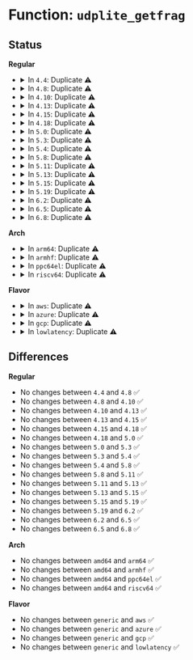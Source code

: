 # Function: <code>udplite_getfrag</code>

## Status
<b>Regular</b>
<ul>
<li>
<details>
<summary>In <code>4.4</code>: Duplicate ⚠️</summary>

```c
int udplite_getfrag(void *from, char *to, int offset, int len, int odd, struct sk_buff *skb);
```

**Collision:** Static Duplication

**Inline:** No

**Transformation:** False

**Instances:**

```
In net/ipv4/udp.c (ffffffff81786c00)
Location: include/net/udplite.h:19
Inline: False
```
```
In net/ipv6/udp.c (ffffffff817e19c0)
Location: include/net/udplite.h:19
Inline: False
```
**Symbols:**

```
ffffffff81786c00-ffffffff81786c2d: udplite_getfrag (STB_LOCAL)
ffffffff817e19c0-ffffffff817e19ed: udplite_getfrag (STB_LOCAL)
```
</details>
</li>
<li>
<details>
<summary>In <code>4.8</code>: Duplicate ⚠️</summary>

```c
int udplite_getfrag(void *from, char *to, int offset, int len, int odd, struct sk_buff *skb);
```

**Collision:** Static Duplication

**Inline:** No

**Transformation:** False

**Instances:**

```
In net/ipv4/udp.c (ffffffff817f3c40)
Location: include/net/udplite.h:19
Inline: False
```
```
In net/ipv6/udp.c (ffffffff8184fd00)
Location: include/net/udplite.h:19
Inline: False
```
**Symbols:**

```
ffffffff817f3c40-ffffffff817f3c6d: udplite_getfrag (STB_LOCAL)
ffffffff8184fd00-ffffffff8184fd2d: udplite_getfrag (STB_LOCAL)
```
</details>
</li>
<li>
<details>
<summary>In <code>4.10</code>: Duplicate ⚠️</summary>

```c
int udplite_getfrag(void *from, char *to, int offset, int len, int odd, struct sk_buff *skb);
```

**Collision:** Static Duplication

**Inline:** No

**Transformation:** False

**Instances:**

```
In net/ipv4/udp.c (ffffffff81824a30)
Location: include/net/udplite.h:19
Inline: False
```
```
In net/ipv6/udp.c (ffffffff81881b50)
Location: include/net/udplite.h:19
Inline: False
```
**Symbols:**

```
ffffffff81824a30-ffffffff81824a4f: udplite_getfrag (STB_LOCAL)
ffffffff81881b50-ffffffff81881b6f: udplite_getfrag (STB_LOCAL)
```
</details>
</li>
<li>
<details>
<summary>In <code>4.13</code>: Duplicate ⚠️</summary>

```c
int udplite_getfrag(void *from, char *to, int offset, int len, int odd, struct sk_buff *skb);
```

**Collision:** Static Duplication

**Inline:** No

**Transformation:** False

**Instances:**

```
In net/ipv4/udp.c (ffffffff818486a0)
Location: include/net/udplite.h:19
Inline: False
```
```
In net/ipv6/udp.c (ffffffff818a98b0)
Location: include/net/udplite.h:19
Inline: False
```
**Symbols:**

```
ffffffff818486a0-ffffffff818486dd: udplite_getfrag (STB_LOCAL)
ffffffff818a98b0-ffffffff818a98ed: udplite_getfrag (STB_LOCAL)
```
</details>
</li>
<li>
<details>
<summary>In <code>4.15</code>: Duplicate ⚠️</summary>

```c
int udplite_getfrag(void *from, char *to, int offset, int len, int odd, struct sk_buff *skb);
```

**Collision:** Static Duplication

**Inline:** No

**Transformation:** False

**Instances:**

```
In net/ipv4/udp.c (ffffffff818c8560)
Location: include/net/udplite.h:20
Inline: False
```
```
In net/ipv6/udp.c (ffffffff8192ce50)
Location: include/net/udplite.h:20
Inline: False
```
**Symbols:**

```
ffffffff818c8560-ffffffff818c859d: udplite_getfrag (STB_LOCAL)
ffffffff8192ce50-ffffffff8192ce8d: udplite_getfrag (STB_LOCAL)
```
</details>
</li>
<li>
<details>
<summary>In <code>4.18</code>: Duplicate ⚠️</summary>

```c
int udplite_getfrag(void *from, char *to, int offset, int len, int odd, struct sk_buff *skb);
```

**Collision:** Static Duplication

**Inline:** No

**Transformation:** False

**Instances:**

```
In net/ipv4/udp.c (ffffffff8191cc30)
Location: include/net/udplite.h:20
Inline: False
```
```
In net/ipv6/udp.c (ffffffff819849d0)
Location: include/net/udplite.h:20
Inline: False
```
**Symbols:**

```
ffffffff8191cc30-ffffffff8191cc6d: udplite_getfrag (STB_LOCAL)
ffffffff819849d0-ffffffff81984a0d: udplite_getfrag (STB_LOCAL)
```
</details>
</li>
<li>
<details>
<summary>In <code>5.0</code>: Duplicate ⚠️</summary>

```c
int udplite_getfrag(void *from, char *to, int offset, int len, int odd, struct sk_buff *skb);
```

**Collision:** Static Duplication

**Inline:** No

**Transformation:** False

**Instances:**

```
In net/ipv4/udp.c (ffffffff8194bef0)
Location: include/net/udplite.h:20
Inline: False
```
```
In net/ipv6/udp.c (ffffffff819bafb0)
Location: include/net/udplite.h:20
Inline: False
```
**Symbols:**

```
ffffffff8194bef0-ffffffff8194bf2d: udplite_getfrag (STB_LOCAL)
ffffffff819bafb0-ffffffff819bafed: udplite_getfrag (STB_LOCAL)
```
</details>
</li>
<li>
<details>
<summary>In <code>5.3</code>: Duplicate ⚠️</summary>

```c
int udplite_getfrag(void *from, char *to, int offset, int len, int odd, struct sk_buff *skb);
```

**Collision:** Static Duplication

**Inline:** No

**Transformation:** False

**Instances:**

```
In net/ipv4/udp.c (ffffffff819b06c0)
Location: include/net/udplite.h:20
Inline: False
```
```
In net/ipv6/udp.c (ffffffff81a29bb0)
Location: include/net/udplite.h:20
Inline: False
```
**Symbols:**

```
ffffffff819b06c0-ffffffff819b06fc: udplite_getfrag (STB_LOCAL)
ffffffff81a29bb0-ffffffff81a29bec: udplite_getfrag (STB_LOCAL)
```
</details>
</li>
<li>
<details>
<summary>In <code>5.4</code>: Duplicate ⚠️</summary>

```c
int udplite_getfrag(void *from, char *to, int offset, int len, int odd, struct sk_buff *skb);
```

**Collision:** Static Duplication

**Inline:** No

**Transformation:** False

**Instances:**

```
In net/ipv4/udp.c (ffffffff819e4670)
Location: include/net/udplite.h:20
Inline: False
```
```
In net/ipv6/udp.c (ffffffff81a5f640)
Location: include/net/udplite.h:20
Inline: False
```
**Symbols:**

```
ffffffff819e4670-ffffffff819e46c0: udplite_getfrag (STB_LOCAL)
ffffffff81a5f640-ffffffff81a5f690: udplite_getfrag (STB_LOCAL)
```
</details>
</li>
<li>
<details>
<summary>In <code>5.8</code>: Duplicate ⚠️</summary>

```c
int udplite_getfrag(void *from, char *to, int offset, int len, int odd, struct sk_buff *skb);
```

**Collision:** Static Duplication

**Inline:** No

**Transformation:** False

**Instances:**

```
In net/ipv4/udp.c (ffffffff81ad3160)
Location: include/net/udplite.h:20
Inline: False
```
```
In net/ipv6/udp.c (ffffffff81b584e0)
Location: include/net/udplite.h:20
Inline: False
```
**Symbols:**

```
ffffffff81ad3160-ffffffff81ad31b0: udplite_getfrag (STB_LOCAL)
ffffffff81b584e0-ffffffff81b58530: udplite_getfrag (STB_LOCAL)
```
</details>
</li>
<li>
<details>
<summary>In <code>5.11</code>: Duplicate ⚠️</summary>

```c
int udplite_getfrag(void *from, char *to, int offset, int len, int odd, struct sk_buff *skb);
```

**Collision:** Static Duplication

**Inline:** No

**Transformation:** False

**Instances:**

```
In net/ipv4/udp.c (ffffffff81adfd80)
Location: include/net/udplite.h:20
Inline: False
```
```
In net/ipv6/udp.c (ffffffff81b66b20)
Location: include/net/udplite.h:20
Inline: False
```
**Symbols:**

```
ffffffff81adfd80-ffffffff81adfdd0: udplite_getfrag (STB_LOCAL)
ffffffff81b66b20-ffffffff81b66b70: udplite_getfrag (STB_LOCAL)
```
</details>
</li>
<li>
<details>
<summary>In <code>5.13</code>: Duplicate ⚠️</summary>

```c
int udplite_getfrag(void *from, char *to, int offset, int len, int odd, struct sk_buff *skb);
```

**Collision:** Static Duplication

**Inline:** No

**Transformation:** False

**Instances:**

```
In net/ipv4/udp.c (ffffffff81acab60)
Location: include/net/udplite.h:20
Inline: False
```
```
In net/ipv6/udp.c (ffffffff81b54cf0)
Location: include/net/udplite.h:20
Inline: False
```
**Symbols:**

```
ffffffff81acab60-ffffffff81acabb0: udplite_getfrag (STB_LOCAL)
ffffffff81b54cf0-ffffffff81b54d40: udplite_getfrag (STB_LOCAL)
```
</details>
</li>
<li>
<details>
<summary>In <code>5.15</code>: Duplicate ⚠️</summary>

```c
int udplite_getfrag(void *from, char *to, int offset, int len, int odd, struct sk_buff *skb);
```

**Collision:** Static Duplication

**Inline:** No

**Transformation:** False

**Instances:**

```
In net/ipv4/udp.c (ffffffff81b88a30)
Location: include/net/udplite.h:20
Inline: False
```
```
In net/ipv6/udp.c (ffffffff81c1b490)
Location: include/net/udplite.h:20
Inline: False
```
**Symbols:**

```
ffffffff81b88a30-ffffffff81b88a90: udplite_getfrag (STB_LOCAL)
ffffffff81c1b490-ffffffff81c1b4f0: udplite_getfrag (STB_LOCAL)
```
</details>
</li>
<li>
<details>
<summary>In <code>5.19</code>: Duplicate ⚠️</summary>

```c
int udplite_getfrag(void *from, char *to, int offset, int len, int odd, struct sk_buff *skb);
```

**Collision:** Static Duplication

**Inline:** No

**Transformation:** False

**Instances:**

```
In net/ipv4/udp.c (ffffffff81d19b90)
Location: include/net/udplite.h:20
Inline: False
```
```
In net/ipv6/udp.c (ffffffff81db7780)
Location: include/net/udplite.h:20
Inline: False
```
**Symbols:**

```
ffffffff81d19b90-ffffffff81d19c0c: udplite_getfrag (STB_LOCAL)
ffffffff81db7780-ffffffff81db77fc: udplite_getfrag (STB_LOCAL)
```
</details>
</li>
<li>
<details>
<summary>In <code>6.2</code>: Duplicate ⚠️</summary>

```c
int udplite_getfrag(void *from, char *to, int offset, int len, int odd, struct sk_buff *skb);
```

**Collision:** Static Duplication

**Inline:** No

**Transformation:** False

**Instances:**

```
In net/ipv4/udp.c (ffffffff81ee05b0)
Location: include/net/udplite.h:21
Inline: False
```
```
In net/ipv6/udp.c (ffffffff81f87580)
Location: include/net/udplite.h:21
Inline: False
```
**Symbols:**

```
ffffffff81ee05b0-ffffffff81ee062c: udplite_getfrag (STB_LOCAL)
ffffffff81f87580-ffffffff81f875fc: udplite_getfrag (STB_LOCAL)
```
</details>
</li>
<li>
<details>
<summary>In <code>6.5</code>: Duplicate ⚠️</summary>

```c
int udplite_getfrag(void *from, char *to, int offset, int len, int odd, struct sk_buff *skb);
```

**Collision:** Static Duplication

**Inline:** No

**Transformation:** False

**Instances:**

```
In net/ipv4/udp.c (ffffffff81f3e770)
Location: include/net/udplite.h:21
Inline: False
```
```
In net/ipv6/udp.c (ffffffff81fe7a10)
Location: include/net/udplite.h:21
Inline: False
```
**Symbols:**

```
ffffffff81f3e770-ffffffff81f3e7ec: udplite_getfrag (STB_LOCAL)
ffffffff81fe7a10-ffffffff81fe7a8c: udplite_getfrag (STB_LOCAL)
```
</details>
</li>
<li>
<details>
<summary>In <code>6.8</code>: Duplicate ⚠️</summary>

```c
int udplite_getfrag(void *from, char *to, int offset, int len, int odd, struct sk_buff *skb);
```

**Collision:** Static Duplication

**Inline:** No

**Transformation:** False

**Instances:**

```
In net/ipv4/udp.c (ffffffff82004a10)
Location: include/net/udplite.h:21
Inline: False
```
```
In net/ipv6/udp.c (ffffffff820b5a00)
Location: include/net/udplite.h:21
Inline: False
```
**Symbols:**

```
ffffffff82004a10-ffffffff82004a8c: udplite_getfrag (STB_LOCAL)
ffffffff820b5a00-ffffffff820b5a7c: udplite_getfrag (STB_LOCAL)
```
</details>
</li>
</ul>
<b>Arch</b>
<ul>
<li>
<details>
<summary>In <code>arm64</code>: Duplicate ⚠️</summary>

```c
int udplite_getfrag(void *from, char *to, int offset, int len, int odd, struct sk_buff *skb);
```

**Collision:** Static Duplication

**Inline:** No

**Transformation:** False

**Instances:**

```
In net/ipv4/udp.c (ffff800010c998e0)
Location: include/net/udplite.h:20
Inline: False
```
```
In net/ipv6/udp.c (ffff800010d23ec8)
Location: include/net/udplite.h:20
Inline: False
```
**Symbols:**

```
ffff800010c998e0-ffff800010c99950: udplite_getfrag (STB_LOCAL)
ffff800010d23ec8-ffff800010d23f38: udplite_getfrag (STB_LOCAL)
```
</details>
</li>
<li>
<details>
<summary>In <code>armhf</code>: Duplicate ⚠️</summary>

```c
int udplite_getfrag(void *from, char *to, int offset, int len, int odd, struct sk_buff *skb);
```

**Collision:** Static Duplication

**Inline:** No

**Transformation:** False

**Instances:**

```
In net/ipv4/udp.c (c0da73f0)
Location: include/net/udplite.h:20
Inline: False
```
```
In net/ipv6/udp.c (c0e28914)
Location: include/net/udplite.h:20
Inline: False
```
**Symbols:**

```
c0da73f0-c0da747c: udplite_getfrag (STB_LOCAL)
c0e28914-c0e289a0: udplite_getfrag (STB_LOCAL)
```
</details>
</li>
<li>
<details>
<summary>In <code>ppc64el</code>: Duplicate ⚠️</summary>

```c
int udplite_getfrag(void *from, char *to, int offset, int len, int odd, struct sk_buff *skb);
```

**Collision:** Static Duplication

**Inline:** No

**Transformation:** False

**Instances:**

```
In net/ipv4/udp.c (c000000000dadb20)
Location: include/net/udplite.h:20
Inline: False
```
```
In net/ipv6/udp.c (c000000000e54b10)
Location: include/net/udplite.h:20
Inline: False
```
**Symbols:**

```
c000000000dadb20-c000000000dadbbc: udplite_getfrag (STB_LOCAL)
c000000000e54b10-c000000000e54bac: udplite_getfrag (STB_LOCAL)
```
</details>
</li>
<li>
<details>
<summary>In <code>riscv64</code>: Duplicate ⚠️</summary>

```c
int udplite_getfrag(void *from, char *to, int offset, int len, int odd, struct sk_buff *skb);
```

**Collision:** Static Duplication

**Inline:** No

**Transformation:** False

**Instances:**

```
In net/ipv4/udp.c (ffffffe0007f95be)
Location: include/net/udplite.h:20
Inline: False
```
```
In net/ipv6/udp.c (ffffffe000866ae6)
Location: include/net/udplite.h:20
Inline: False
```
**Symbols:**

```
ffffffe0007f95be-ffffffe0007f961a: udplite_getfrag (STB_LOCAL)
ffffffe000866ae6-ffffffe000866b42: udplite_getfrag (STB_LOCAL)
```
</details>
</li>
</ul>
<b>Flavor</b>
<ul>
<li>
<details>
<summary>In <code>aws</code>: Duplicate ⚠️</summary>

```c
int udplite_getfrag(void *from, char *to, int offset, int len, int odd, struct sk_buff *skb);
```

**Collision:** Static Duplication

**Inline:** No

**Transformation:** False

**Instances:**

```
In net/ipv4/udp.c (ffffffff819844e0)
Location: include/net/udplite.h:20
Inline: False
```
```
In net/ipv6/udp.c (ffffffff819fecd0)
Location: include/net/udplite.h:20
Inline: False
```
**Symbols:**

```
ffffffff819844e0-ffffffff81984530: udplite_getfrag (STB_LOCAL)
ffffffff819fecd0-ffffffff819fed20: udplite_getfrag (STB_LOCAL)
```
</details>
</li>
<li>
<details>
<summary>In <code>azure</code>: Duplicate ⚠️</summary>

```c
int udplite_getfrag(void *from, char *to, int offset, int len, int odd, struct sk_buff *skb);
```

**Collision:** Static Duplication

**Inline:** No

**Transformation:** False

**Instances:**

```
In net/ipv4/udp.c (ffffffff8193dfa0)
Location: include/net/udplite.h:20
Inline: False
```
```
In net/ipv6/udp.c (ffffffff819bba90)
Location: include/net/udplite.h:20
Inline: False
```
**Symbols:**

```
ffffffff8193dfa0-ffffffff8193dff0: udplite_getfrag (STB_LOCAL)
ffffffff819bba90-ffffffff819bbae0: udplite_getfrag (STB_LOCAL)
```
</details>
</li>
<li>
<details>
<summary>In <code>gcp</code>: Duplicate ⚠️</summary>

```c
int udplite_getfrag(void *from, char *to, int offset, int len, int odd, struct sk_buff *skb);
```

**Collision:** Static Duplication

**Inline:** No

**Transformation:** False

**Instances:**

```
In net/ipv4/udp.c (ffffffff819eecb0)
Location: include/net/udplite.h:20
Inline: False
```
```
In net/ipv6/udp.c (ffffffff81a69750)
Location: include/net/udplite.h:20
Inline: False
```
**Symbols:**

```
ffffffff819eecb0-ffffffff819eed00: udplite_getfrag (STB_LOCAL)
ffffffff81a69750-ffffffff81a697a0: udplite_getfrag (STB_LOCAL)
```
</details>
</li>
<li>
<details>
<summary>In <code>lowlatency</code>: Duplicate ⚠️</summary>

```c
int udplite_getfrag(void *from, char *to, int offset, int len, int odd, struct sk_buff *skb);
```

**Collision:** Static Duplication

**Inline:** No

**Transformation:** False

**Instances:**

```
In net/ipv4/udp.c (ffffffff819f8e20)
Location: include/net/udplite.h:20
Inline: False
```
```
In net/ipv6/udp.c (ffffffff81a75d30)
Location: include/net/udplite.h:20
Inline: False
```
**Symbols:**

```
ffffffff819f8e20-ffffffff819f8e70: udplite_getfrag (STB_LOCAL)
ffffffff81a75d30-ffffffff81a75d80: udplite_getfrag (STB_LOCAL)
```
</details>
</li>
</ul>

## Differences
<b>Regular</b>
<ul>
<li>
No changes between <code>4.4</code> and <code>4.8</code> ✅
</li>
<li>
No changes between <code>4.8</code> and <code>4.10</code> ✅
</li>
<li>
No changes between <code>4.10</code> and <code>4.13</code> ✅
</li>
<li>
No changes between <code>4.13</code> and <code>4.15</code> ✅
</li>
<li>
No changes between <code>4.15</code> and <code>4.18</code> ✅
</li>
<li>
No changes between <code>4.18</code> and <code>5.0</code> ✅
</li>
<li>
No changes between <code>5.0</code> and <code>5.3</code> ✅
</li>
<li>
No changes between <code>5.3</code> and <code>5.4</code> ✅
</li>
<li>
No changes between <code>5.4</code> and <code>5.8</code> ✅
</li>
<li>
No changes between <code>5.8</code> and <code>5.11</code> ✅
</li>
<li>
No changes between <code>5.11</code> and <code>5.13</code> ✅
</li>
<li>
No changes between <code>5.13</code> and <code>5.15</code> ✅
</li>
<li>
No changes between <code>5.15</code> and <code>5.19</code> ✅
</li>
<li>
No changes between <code>5.19</code> and <code>6.2</code> ✅
</li>
<li>
No changes between <code>6.2</code> and <code>6.5</code> ✅
</li>
<li>
No changes between <code>6.5</code> and <code>6.8</code> ✅
</li>
</ul>
<b>Arch</b>
<ul>
<li>
No changes between <code>amd64</code> and <code>arm64</code> ✅
</li>
<li>
No changes between <code>amd64</code> and <code>armhf</code> ✅
</li>
<li>
No changes between <code>amd64</code> and <code>ppc64el</code> ✅
</li>
<li>
No changes between <code>amd64</code> and <code>riscv64</code> ✅
</li>
</ul>
<b>Flavor</b>
<ul>
<li>
No changes between <code>generic</code> and <code>aws</code> ✅
</li>
<li>
No changes between <code>generic</code> and <code>azure</code> ✅
</li>
<li>
No changes between <code>generic</code> and <code>gcp</code> ✅
</li>
<li>
No changes between <code>generic</code> and <code>lowlatency</code> ✅
</li>
</ul>

